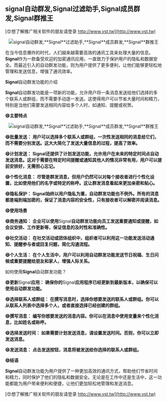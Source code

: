 ## **signal自动群发,**Signal**过滤助手,**Signal**成员群发,**Signal**群推王**

[😍想了解推广相关软件的朋友请登录 http://www.vst.tw](http://www.vst.tw)

 <center><img src="https://vst.tw/MP4/tuiguang/png/3.png" alt="signal自动群发,**Signal**过滤助手,**Signal**成员群发,**Signal**群推王"></center>

在当今信息爆炸的时代，人们越来越需要高效的通讯工具来处理大量的信息。**Signal**作为一款备受欢迎的加密通讯应用，一直致力于保护用户的隐私和数据安全。而最近引入的自动群发功能，则为用户提供了更多便利，让他们能够更轻松地管理和发送信息，增强了通讯效率。

**Signal**自动群发功能的介绍

**Signal**自动群发功能是一项新的功能，允许用户将一条消息发送给他们选择的多个联系人或群组，而不需要手动逐一发送。这使得用户可以节省大量时间和精力，特别是当他们需要发送相同内容给多个人时，如通知、提醒或祝贺。

**😄主要特点**

 <center><img src="https://vst.tw/MP4/tuiguang/png/0.png" alt="signal自动群发,**Signal**过滤助手,**Signal**成员群发,**Signal**群推王"></center>

**😄批量发送： 用户可以选择多个联系人或群组，一次性发送相同的消息给它们，而不需要分别发送。这大大简化了发送大量信息的过程，提高了效率。**

**😄计划发送： **Signal**还提供了计划发送功能，允许用户在未来的特定时间点自动发送消息。这对于需要在特定时间提醒或通知其他人的情况非常有用，用户可以提前安排好，无需担心忘记。**

**😄个性化消息： 尽管是群发消息，但用户仍然可以对每个接收者进行个性化设置，比如使用他们的名字或特定的称呼。这让群发消息看起来更加亲密和贴心。**

**😄隐私保护： **Signal**始终以用户隐私为重，自动群发功能也不例外。所有的消息都是端到端加密的，保证了消息内容的安全性，只有接收者可以解密并阅读消息。**

**😄使用场景**

**😄商务通知： 企业可以使用**Signal**自动群发功能向员工发送重要通知或提醒，如会议安排、工作更新等，保证信息的及时性和准确性。**

**😄社交活动： 在社交活动或团体组织中，组织者可以利用这一功能发送活动通知、提醒参与者或回复问题，简化沟通流程。**

**😄个人生活： 在个人生活中，用户可以利用自动群发功能发送节日祝福、生日问候或重要提醒给朋友和家人，增强人际关系。**

如何使用**Signal**自动群发功能？

**😄更新**Signal**应用： 确保你的**Signal**应用程序已经更新到最新版本，以确保可以使用自动群发功能。**

**😄选择联系人或群组： 在撰写消息时，选择你想要发送的联系人或群组。你可以从联系人列表中选择多个人，或者直接选择已经创建的群组。**

**😄撰写消息： 编写你想要发送的消息内容。你可以在消息中使用变量来个性化消息，比如姓名或称呼。**

**😄选择发送时间： 如果需要计划发送消息，请设置发送时间。否则，你可以立即发送消息。**

**😄发送消息： 点击发送按钮，消息将被发送给你选择的联系人或群组。**

**😄结语**

**Signal**自动群发功能为用户提供了一种更加高效的通讯方式，帮助他们节省时间和精力，同时保护了他们的隐私和数据安全。无论是在工作中还是生活中，这一功能都能为用户带来便利和便捷，让他们更加轻松地管理和发送消息。

[😍想了解推广相关软件的朋友请登录 http://www.vst.tw](http://www.vst.tw)



